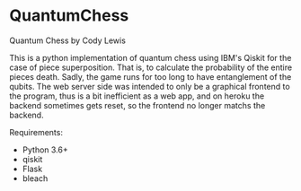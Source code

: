 # QuantumChess
Quantum Chess by Cody Lewis

This is a python implementation of quantum chess using IBM's Qiskit for the
case of piece superposition. That is, to calculate the probability of the
entire pieces death. Sadly, the game runs for too long to have entanglement
of the qubits.
The web server side was intended to only be a graphical frontend to the program,
thus is a bit inefficient as a web app, and on heroku the backend sometimes gets
reset, so the frontend no longer matchs the backend.

Requirements:
- Python 3.6+
- qiskit
- Flask
- bleach
